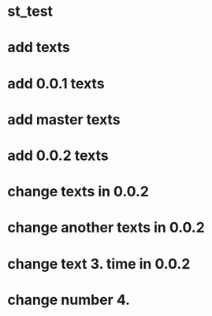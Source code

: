 # st_test

# add texts

# add 0.0.1 texts

# add master texts

# add 0.0.2 texts

# change texts in 0.0.2

# change another texts in 0.0.2

# change text 3. time in 0.0.2

# change number 4. 
